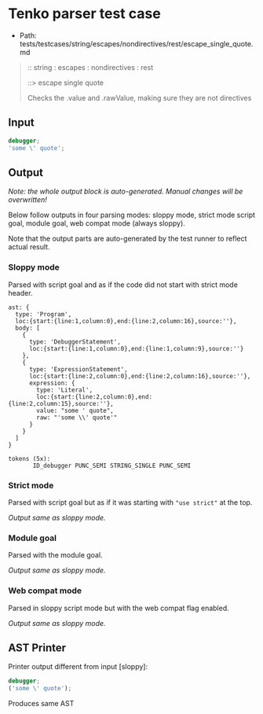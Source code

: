 # Tenko parser test case

- Path: tests/testcases/string/escapes/nondirectives/rest/escape_single_quote.md

> :: string : escapes : nondirectives : rest
>
> ::> escape single quote
>
> Checks the .value and .rawValue, making sure they are not directives

## Input

`````js
debugger;
'some \' quote';
`````

## Output

_Note: the whole output block is auto-generated. Manual changes will be overwritten!_

Below follow outputs in four parsing modes: sloppy mode, strict mode script goal, module goal, web compat mode (always sloppy).

Note that the output parts are auto-generated by the test runner to reflect actual result.

### Sloppy mode

Parsed with script goal and as if the code did not start with strict mode header.

`````
ast: {
  type: 'Program',
  loc:{start:{line:1,column:0},end:{line:2,column:16},source:''},
  body: [
    {
      type: 'DebuggerStatement',
      loc:{start:{line:1,column:0},end:{line:1,column:9},source:''}
    },
    {
      type: 'ExpressionStatement',
      loc:{start:{line:2,column:0},end:{line:2,column:16},source:''},
      expression: {
        type: 'Literal',
        loc:{start:{line:2,column:0},end:{line:2,column:15},source:''},
        value: "some ' quote",
        raw: "'some \\' quote'"
      }
    }
  ]
}

tokens (5x):
       ID_debugger PUNC_SEMI STRING_SINGLE PUNC_SEMI
`````

### Strict mode

Parsed with script goal but as if it was starting with `"use strict"` at the top.

_Output same as sloppy mode._

### Module goal

Parsed with the module goal.

_Output same as sloppy mode._

### Web compat mode

Parsed in sloppy script mode but with the web compat flag enabled.

_Output same as sloppy mode._

## AST Printer

Printer output different from input [sloppy]:

````js
debugger;
('some \' quote');
````

Produces same AST

